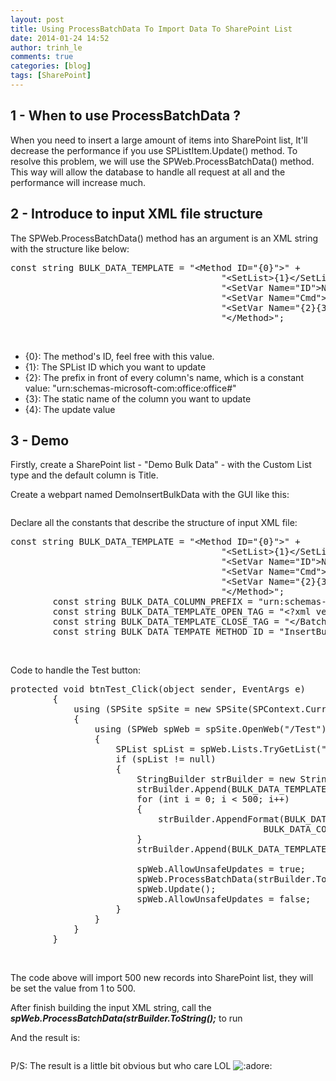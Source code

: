 ```yaml
---
layout: post
title: Using ProcessBatchData To Import Data To SharePoint List
date: 2014-01-24 14:52
author: trinh_le
comments: true
categories: [blog]
tags: [SharePoint]
---
```


<h2>1 - When to use ProcessBatchData ?</h2>
When you need to insert a large amount of items into SharePoint list, It'll decrease the performance if you use SPListItem.Update() method. To resolve this problem, we will use the SPWeb.ProcessBatchData() method. This way will allow the database to handle all request at all and the performance will increase much.

<!--more-->
<h2>2 - Introduce to input XML file structure</h2>
The SPWeb.ProcessBatchData() method has an argument is an XML string with the structure like below:
<pre class="lang:default decode:true ">const string BULK_DATA_TEMPLATE = "&lt;Method ID="{0}"&gt;" +
                                        "&lt;SetList&gt;{1}&lt;/SetList&gt;" +
                                        "&lt;SetVar Name="ID"&gt;New&lt;/SetVar&gt;" +
                                        "&lt;SetVar Name="Cmd"&gt;Save&lt;/SetVar&gt;" +
                                        "&lt;SetVar Name="{2}{3}"&gt;{4}&lt;/SetVar&gt;" +
                                        "&lt;/Method&gt;";</pre>
&nbsp;
<ul>
	<li>{0}: The method's ID, feel free with this value.</li>
	<li>{1}: The SPList ID which you want to update</li>
	<li>{2}: The prefix in front of every column's name, which is a constant value: "urn:schemas-microsoft-com:office:office#"</li>
	<li>{3}: The static name of the column you want to update</li>
	<li>{4}: The update value</li>
</ul>
<h2>3 - Demo</h2>
Firstly, create a SharePoint list - "Demo Bulk Data" - with the Custom List type and the default column is Title.

<img class="aligncenter" src="https://lh4.googleusercontent.com/--EGIIPs3MV0/UmdxPY6HdKI/AAAAAAAAFR0/1WuNoB616Ho/w664-h412-no/1.png" alt="" />

Create a webpart named DemoInsertBulkData with the GUI like this:

<img class="aligncenter" src="https://lh6.googleusercontent.com/-Onmw3tKngzY/UmdxPaEFyCI/AAAAAAAAFRo/I2cgrXK-8ik/w537-h110-no/3.png" alt="" />

Declare all the constants that describe the structure of input XML file:
<pre class="lang:default decode:true ">const string BULK_DATA_TEMPLATE = "&lt;Method ID="{0}"&gt;" +
                                        "&lt;SetList&gt;{1}&lt;/SetList&gt;" +
                                        "&lt;SetVar Name="ID"&gt;New&lt;/SetVar&gt;" +
                                        "&lt;SetVar Name="Cmd"&gt;Save&lt;/SetVar&gt;" +
                                        "&lt;SetVar Name="{2}{3}"&gt;{4}&lt;/SetVar&gt;" +
                                        "&lt;/Method&gt;";
        const string BULK_DATA_COLUMN_PREFIX = "urn:schemas-microsoft-com:office:office#";
        const string BULK_DATA_TEMPLATE_OPEN_TAG = "&lt;?xml version="1.0" encoding="UTF-8"?&gt;&lt;Batch&gt;";
        const string BULK_DATA_TEMPLATE_CLOSE_TAG = "&lt;/Batch&gt;";
        const string BULK_DATA_TEMPATE_METHOD_ID = "InsertBulkData";</pre>
&nbsp;

Code to handle the Test button:
<pre class="lang:default decode:true ">protected void btnTest_Click(object sender, EventArgs e)
        {
            using (SPSite spSite = new SPSite(SPContext.Current.Site.Url))
            {
                using (SPWeb spWeb = spSite.OpenWeb("/Test"))
                {
                    SPList spList = spWeb.Lists.TryGetList("Demo Bulk Data");
                    if (spList != null)
                    {
                        StringBuilder strBuilder = new StringBuilder();
                        strBuilder.Append(BULK_DATA_TEMPLATE_OPEN_TAG);
                        for (int i = 0; i &lt; 500; i++)
                        {
                            strBuilder.AppendFormat(BULK_DATA_TEMPLATE, BULK_DATA_TEMPATE_METHOD_ID, spList.ID.ToString(),
                                                BULK_DATA_COLUMN_PREFIX, "Title", i.ToString());
                        }
                        strBuilder.Append(BULK_DATA_TEMPLATE_CLOSE_TAG);

                        spWeb.AllowUnsafeUpdates = true;
                        spWeb.ProcessBatchData(strBuilder.ToString());
                        spWeb.Update();
                        spWeb.AllowUnsafeUpdates = false;
                    }
                }
            }
        }</pre>
&nbsp;

The code above will import 500 new records into SharePoint list, they will be set the value from 1 to 500.

After finish building the input XML string, call the <em><strong>spWeb.ProcessBatchData(strBuilder.ToString();</strong></em> to run

And the result is:

<img class="aligncenter" src="https://lh6.googleusercontent.com/-kaLwX8-I8Eo/UmdxPaZx33I/AAAAAAAAFRw/7Jl3aBLlgVI/w569-h469-no/2.png" alt="" />

P/S: The result is a little bit obvious but who care LOL <img id="smilie_208" title="Adore" src="http://vozforums.com/images/smilies/Off/adore.gif" alt=":adore:" />
